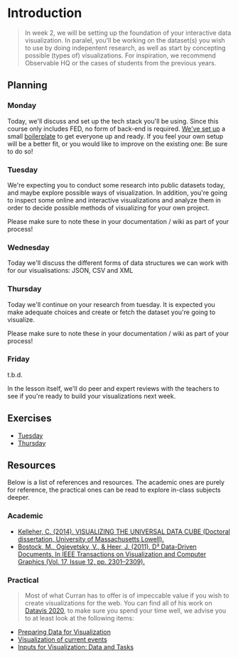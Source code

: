 # Introduction

> In week 2, we will be setting up the foundation of your interactive data visualization. In paralel, you'll be working on the dataset(s) you wish to use by doing indepentent research, as well as start by concepting possible (types of) visualizations. For inspiration, we recommend Observable HQ or the cases of students from the previous years.

## Planning

### Monday

Today, we'll discuss and set up the tech stack you'll be using. Since this course only includes FED, no form of back-end is required. [We've set up](./boilerplate) a small [boilerplate](https://en.wikipedia.org/wiki/Boilerplate_code) to get everyone up and ready. If you feel your own setup will be a better fit, or you would like to improve on the existing one: Be sure to do so!

### Tuesday

We're expecting you to conduct some research into public datasets today, and maybe explore possible ways of visualization. In addition, you're going to inspect some online and interactive visualizations and analyze them in order to decide possible methods of visualizing for your own project.

Please make sure to note these in your documentation / wiki as part of your process!

### Wednesday

Today we'll discuss the different forms of data structures we can work with for our visualisations: JSON, CSV and XML

### Thursday

Today we'll continue on your research from tuesday. It is expected you make adequate choices and create or fetch the dataset you're going to visualize.

Please make sure to note these in your documentation / wiki as part of your process!

### Friday

t.b.d.

In the lesson itself, we'll do peer and expert reviews with the teachers to see if you're ready to build your visualizations next week.

## Exercises

* [Tuesday](./exercises/TUESDAY.md)
* [Thursday](./exercises/THURSDAY.md)

## Resources

Below is a list of references and resources. The academic ones are purely for reference, the practical ones can be read to explore in-class subjects deeper.

### Academic

 - [Kelleher, C. (2014). VISUALIZING THE UNIVERSAL DATA CUBE (Doctoral dissertation, University of Massachusetts Lowell).](https://curran.github.io/phd/dissertation/dissertation.pdf)
 - [Bostock, M., Ogievetsky, V., & Heer, J. (2011). D³ Data-Driven Documents. In IEEE Transactions on Visualization and Computer Graphics (Vol. 17, Issue 12, pp. 2301–2309).](https://ieeexplore.ieee.org/iel5/2945/6064926/06064996.pdf)

### Practical

> Most of what Curran has to offer is of impeccable value if you wish to create visualizations for the web. You can find all of his work on [Datavis 2020](https://datavis.tech/datavis-2020/), to make sure you spend your time well, we advise you to at least look at the following items:

 - [Preparing Data for Visualization](https://www.youtube.com/watch?v=8tJV3jMHyEQ)
 - [Visualization of current events](https://datavis.tech/visualizations-of-current-events/)
 - [Inputs for Visualization: Data and Tasks](https://www.youtube.com/watch?v=Gle7a8qPf8k&list=PL9yYRbwpkykuK6LSMLH3bAaPpXaDUXcLV&index=18)
